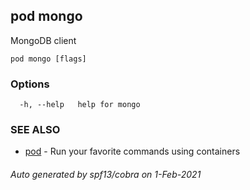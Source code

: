 ## pod mongo

MongoDB client

```
pod mongo [flags]
```

### Options

```
  -h, --help   help for mongo
```

### SEE ALSO

* [pod](pod.md)	 - Run your favorite commands using containers

###### Auto generated by spf13/cobra on 1-Feb-2021
